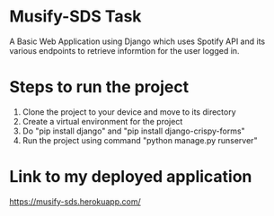 # Musify-SDS Task

A Basic Web Application using Django which uses Spotify API and its various endpoints to retrieve informtion for the user logged in.


# Steps to run the project
1. Clone the project to your device and move to its directory
2. Create a virtual environment for the project
3. Do "pip install django" and "pip install django-crispy-forms"
4. Run the project using command "python manage.py runserver"


# Link to my deployed application
https://musify-sds.herokuapp.com/
